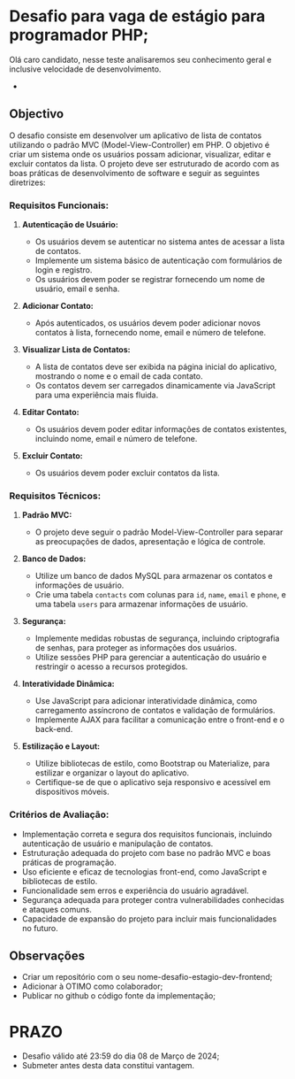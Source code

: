 # Desafio para vaga de estágio para programador PHP;

Olá caro candidato, nesse teste analisaremos seu conhecimento geral e inclusive velocidade de desenvolvimento.

-

## Objectivo

O desafio consiste em desenvolver um aplicativo de lista de contatos utilizando o padrão MVC (Model-View-Controller) em PHP. O objetivo é criar um sistema onde os usuários possam adicionar, visualizar, editar e excluir contatos da lista. O projeto deve ser estruturado de acordo com as boas práticas de desenvolvimento de software e seguir as seguintes diretrizes:

### Requisitos Funcionais:

1. **Autenticação de Usuário:**
   - Os usuários devem se autenticar no sistema antes de acessar a lista de contatos.
   - Implemente um sistema básico de autenticação com formulários de login e registro.
   - Os usuários devem poder se registrar fornecendo um nome de usuário, email e senha.

2. **Adicionar Contato:**
   - Após autenticados, os usuários devem poder adicionar novos contatos à lista, fornecendo nome, email e número de telefone.

3. **Visualizar Lista de Contatos:**
   - A lista de contatos deve ser exibida na página inicial do aplicativo, mostrando o nome e o email de cada contato.
   - Os contatos devem ser carregados dinamicamente via JavaScript para uma experiência mais fluida.

4. **Editar Contato:**
   - Os usuários devem poder editar informações de contatos existentes, incluindo nome, email e número de telefone.

5. **Excluir Contato:**
   - Os usuários devem poder excluir contatos da lista.

### Requisitos Técnicos:

1. **Padrão MVC:**
   - O projeto deve seguir o padrão Model-View-Controller para separar as preocupações de dados, apresentação e lógica de controle.

2. **Banco de Dados:**
   - Utilize um banco de dados MySQL para armazenar os contatos e informações de usuário.
   - Crie uma tabela `contacts` com colunas para `id`, `name`, `email` e `phone`, e uma tabela `users` para armazenar informações de usuário.

3. **Segurança:**
   - Implemente medidas robustas de segurança, incluindo criptografia de senhas, para proteger as informações dos usuários.
   - Utilize sessões PHP para gerenciar a autenticação do usuário e restringir o acesso a recursos protegidos.

4. **Interatividade Dinâmica:**
   - Use JavaScript para adicionar interatividade dinâmica, como carregamento assíncrono de contatos e validação de formulários.
   - Implemente AJAX para facilitar a comunicação entre o front-end e o back-end.

5. **Estilização e Layout:**
   - Utilize bibliotecas de estilo, como Bootstrap ou Materialize, para estilizar e organizar o layout do aplicativo.
   - Certifique-se de que o aplicativo seja responsivo e acessível em dispositivos móveis.

### Critérios de Avaliação:

- Implementação correta e segura dos requisitos funcionais, incluindo autenticação de usuário e manipulação de contatos.
- Estruturação adequada do projeto com base no padrão MVC e boas práticas de programação.
- Uso eficiente e eficaz de tecnologias front-end, como JavaScript e bibliotecas de estilo.
- Funcionalidade sem erros e experiência do usuário agradável.
- Segurança adequada para proteger contra vulnerabilidades conhecidas e ataques comuns.
- Capacidade de expansão do projeto para incluir mais funcionalidades no futuro.


## Observações
- Criar um repositório com o seu nome-desafio-estagio-dev-frontend;
- Adicionar à OTIMO como colaborador;
- Publicar no github o código fonte da implementação;


# PRAZO
- Desafio válido até 23:59 do dia 08 de Março de 2024;
- Submeter antes desta data constitui vantagem.

